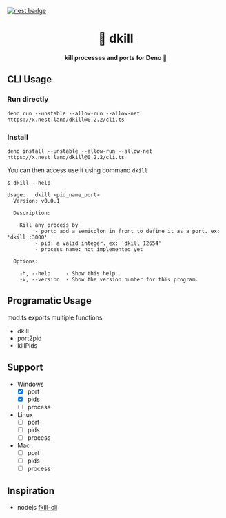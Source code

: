 [![nest badge](https://nest.land/badge.svg)](https://nest.land/package/your-module)

<h1 align="center">
  🎯 dkill
</h1>

<p align="center">
  <b>kill processes and ports for Deno 🦕</b>
</p>

## CLI Usage

### Run directly

```
deno run --unstable --allow-run --allow-net https://x.nest.land/dkill@0.2.2/cli.ts
```

### Install

```
deno install --unstable --allow-run --allow-net https://x.nest.land/dkill@0.2.2/cli.ts
```

You can then access use it using command `dkill`

```
$ dkill --help

Usage:   dkill <pid_name_port>
  Version: v0.0.1

  Description:

    Kill any process by
         - port: add a semicolon in front to define it as a port. ex: 'dkill :3000'
         - pid: a valid integer. ex: 'dkill 12654' 
         - process name: not implemented yet

  Options:

    -h, --help     - Show this help.
    -V, --version  - Show the version number for this program.
```

## Programatic Usage

mod.ts exports multiple functions

- dkill
- port2pid
- killPids

## Support
- Windows
  - [x] port
  - [x] pids
  - [ ] process
- Linux
  - [ ] port
  - [ ] pids
  - [ ] process
- Mac
  - [ ] port
  - [ ] pids
  - [ ] process

## Inspiration

- nodejs [fkill-cli](https://www.npmjs.com/package/fkill-cli)
